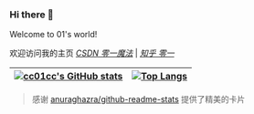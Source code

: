 ### Hi there 👋

Welcome to 01's world!

欢迎访问我的主页 *[CSDN 零一魔法](https://blog.csdn.net/m0_49270962?spm=1000.2115.3001.5343)* | *[知乎 零一](https://www.zhihu.com/people/lingyicc)*

|[![cc01cc's GitHub stats](https://github-readme-stats.vercel.app/api?username=cc01cc&count_private=true&show_icons=true&theme=buefy&hide_border=true)](https://github.com/cc01cc/cc01cc)|[![Top Langs](https://github-readme-stats.vercel.app/api/top-langs/?username=cc01cc&layout=compact&hide_border=true)](https://github.com/cc01cc/cc01cc)|
| ------------- | ------------- |

> 感谢 [anuraghazra/github-readme-stats](https://github.com/anuraghazra/github-readme-stats) 提供了精美的卡片

<!--
**cc01cc/cc01cc** is a ✨ _special_ ✨ repository because its `README.md` (this file) appears on your GitHub profile.

Here are some ideas to get you started:

- 🔭 I’m currently working on ...
- 🌱 I’m currently learning ...
- 👯 I’m looking to collaborate on ...
- 🤔 I’m looking for help with ...
- 💬 Ask me about ...
- 📫 How to reach me: ...
- 😄 Pronouns: ...
- ⚡ Fun fact: ...
-->
